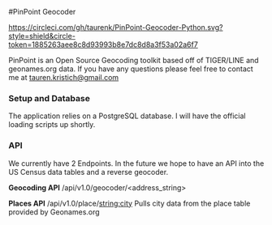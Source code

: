 #PinPoint Geocoder 

https://circleci.com/gh/taurenk/PinPoint-Geocoder-Python.svg?style=shield&circle-token=1885263aee8c8d93993b8e7dc8d8a3f53a02a6f7

PinPoint is an Open Source Geocoding toolkit based off of TIGER/LINE and geonames.org data.
If you have any questions please feel free to contact me at tauren.kristich@gmail.com

### Setup and Database
The application relies on a PostgreSQL database. I will have the official loading scripts up shortly.

### API
We currently have 2 Endpoints. In the future we hope to have an API into the US Census data tables and a reverse geocoder. 

**Geocoding API** 
/api/v1.0/geocoder/<address_string>

**Places API** 
/api/v1.0/place/<string:city>
Pulls city data from the place table provided by Geonames.org


